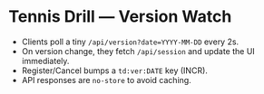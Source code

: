 # Tennis Drill — Version Watch

- Clients poll a tiny `/api/version?date=YYYY-MM-DD` every 2s.
- On version change, they fetch `/api/session` and update the UI immediately.
- Register/Cancel bumps a `td:ver:DATE` key (INCR).
- API responses are `no-store` to avoid caching.
